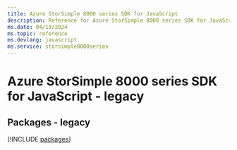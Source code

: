 ```yaml
---
title: Azure StorSimple 8000 series SDK for JavaScript
description: Reference for Azure StorSimple 8000 series SDK for JavaScript
ms.date: 04/19/2024
ms.topic: reference
ms.devlang: javascript
ms.service: storsimple8000series
---
```

# Azure StorSimple 8000 series SDK for JavaScript - legacy
## Packages - legacy
[!INCLUDE [packages](storsimple-8000-series-index.md)]